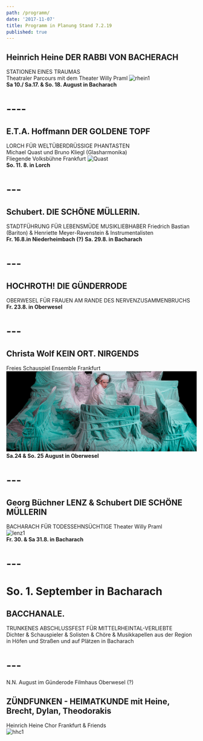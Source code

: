 ```yaml
---
path: /programm/
date: '2017-11-07'
title: Programm in Planung Stand 7.2.19
published: true
---
```


## Heinrich Heine DER RABBI VON BACHERACH 
STATIONEN EINES TRAUMAS      
Theatraler Parcours mit dem Theater Willy Praml
 ![rhein1](/rhein1.jpg)  
**Sa 10./ Sa.17. & So. 18. August in Bacharach**   

# ----     

## E.T.A. Hoffmann  DER GOLDENE TOPF  
LORCH FÜR WELTÜBERDRÜSSIGE PHANTASTEN     
Michael Quast und Bruno Kliegl (Glasharmonika)  
Fliegende Volksbühne Frankfurt 
![Quast](/e.t.a.jpg)  
**So. 11. 8. in Lorch** 

# ---   


## Schubert. DIE SCHÖNE MÜLLERIN. 
STADTFÜHRUNG FÜR LEBENSMÜDE MUSIKLIEBHABER
Friedrich Bastian (Bariton)	& Henriette Meyer-Ravenstein & Instrumentalisten  
**Fr. 16.8.in Niederheimbach (?)**
**Sa. 29.8. in Bacharach**

# ---   


## HOCHROTH! DIE GÜNDERRODE   
OBERWESEL FÜR FRAUEN AM RANDE DES NERVENZUSAMMENBRUCHS   
**Fr. 23.8. in Oberwesel**   

# ---   

   
## Christa Wolf  KEIN ORT. NIRGENDS
Freies Schauspiel Ensemble Frankfurt   
![fse](/fse1.png)   
**Sa.24 & So. 25 August in Oberwesel** 

# ---   

## Georg Büchner LENZ & Schubert DIE SCHÖNE MÜLLERIN 
BACHARACH FÜR TODESSEHNSÜCHTIGE
Theater Willy Praml   
![lenz1](/lenz1.png)   
**Fr. 30. & Sa 31.8. in Bacharach**  

# ---

# So. 1. September in Bacharach    
## BACCHANALE.   
TRUNKENES ABSCHLUSSFEST FÜR MITTELRHEINTAL-VERLIEBTE   
Dichter & Schauspieler & Solisten & Chöre & Musikkapellen aus der Region       
in Höfen und Straßen und auf Plätzen in Bacharach

# ---  

N.N. August im Günderode Filmhaus Oberwesel (?)   
## ZÜNDFUNKEN - HEIMATKUNDE mit Heine, Brecht, Dylan, Theodorakis   
Heinrich Heine Chor Frankfurt & Friends   
![hhc1](/hhc1.jpg)

 
